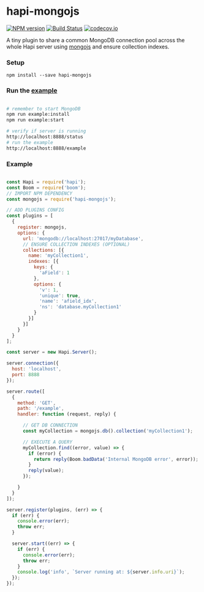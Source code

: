# hapi-mongojs

[![NPM version][npm-image]][npm-url] [![Build Status][travis-image]][travis-url] [![codecov.io][codecov-image]][codecov-url]

A tiny plugin to share a common MongoDB connection pool across the whole Hapi server using [mongojs](https://github.com/mafintosh/mongojs) and ensure collection indexes.

### Setup
`npm install --save hapi-mongojs`

### Run the [example](/example/server.js)
```bash

# remember to start MongoDB
npm run example:install
npm run example:start

# verify if server is running
http://localhost:8888/status
# run the example
http://localhost:8888/example

```

### Example
```javascript

const Hapi = require('hapi');
const Boom = require('boom');
// IMPORT NPM DEPENDENCY
const mongojs = require('hapi-mongojs');

// ADD PLUGINS CONFIG
const plugins = [
  {
    register: mongojs,
    options: {
      url: 'mongodb://localhost:27017/myDatabase',
      // ENSURE COLLECTION INDEXES (OPTIONAL)
      collections: [{
        name: 'myCollection1',
        indexes: [{
          keys: {
            'aField': 1
          },
          options: {
            'v': 1,
            'unique': true,
            'name': 'afield_idx',
            'ns': 'database.myCollection1'
          }
        }]
      }]
    }
  }
];

const server = new Hapi.Server();

server.connection({
  host: 'localhost',
  port: 8888
});

server.route([
  {
    method: 'GET',
    path: '/example',
    handler: function (request, reply) {

      // GET DB CONNECTION
      const myCollection = mongojs.db().collection('myCollection1');

      // EXECUTE A QUERY
      myCollection.find((error, value) => {
        if (error) {
          return reply(Boom.badData('Internal MongoDB error', error));
        }
        reply(value);
      });

    }
  }
]);

server.register(plugins, (err) => {
  if (err) {
    console.error(err);
    throw err;
  }

  server.start((err) => {
    if (err) {
      console.error(err);
      throw err;
    }
    console.log('info', `Server running at: ${server.info.uri}`);
  });
});

```

[npm-image]: https://img.shields.io/npm/v/hapi-mongojs.svg
[npm-url]: https://www.npmjs.com/package/hapi-mongojs
[travis-image]: https://travis-ci.org/niqdev/hapi-mongojs.svg?branch=master
[travis-url]: https://travis-ci.org/niqdev/hapi-mongojs
[codecov-image]: https://codecov.io/github/niqdev/hapi-mongojs/coverage.svg?branch=master
[codecov-url]: https://codecov.io/github/niqdev/hapi-mongojs?branch=master
